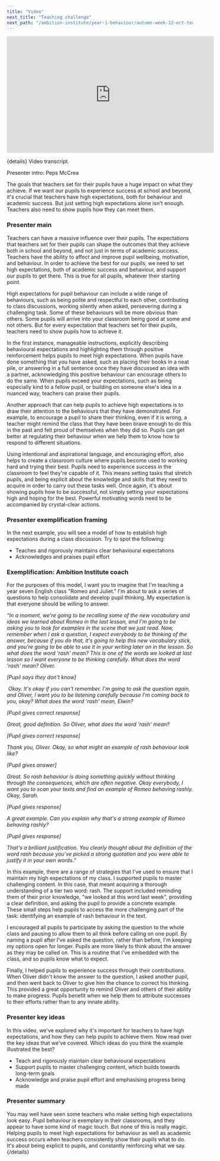 ```yaml
---
title: "Video"
next_title: "Teaching challenge"
next_path: "/ambition-institute/year-1-behaviour/autumn-week-12-ect-teaching-challenge"
---
```


<iframe width="560"
    height="315"
    src="https://www.youtube.com/embed/jYQvRpkKEeY"
    title="YouTube video player"
    frameborder="0"
    allow="accelerometer; autoplay; clipboard-write; encrypted-media; gyroscope; picture-in-picture; web-share" allowfullscreen></iframe>

{details}
Video transcript.

Presenter intro: Peps McCrea

The goals that teachers set for their pupils have a huge impact on what they achieve.
If we want our pupils to experience success at school and beyond, it's crucial that
teachers have high expectations, both for behaviour and academic success. But just
setting high expectations alone isn't enough. Teachers also need to show pupils how
they can meet them.
### Presenter main
Teachers can have a massive influence over their pupils. The expectations that teachers
set for their pupils can shape the outcomes that they achieve both in school and
beyond, and not just in terms of academic success. Teachers have the ability to affect
and improve pupil wellbeing, motivation, and behaviour. In order to achieve the best
for our pupils, we need to set high expectations, both of academic success and behaviour,
and support our pupils to get there. This is true for all pupils, whatever their
starting point.

High expectations for pupil behaviour can include a wide range of behaviours, such as being polite and respectful to each other, contributing to class discussions, working silently when asked, persevering during a challenging task. Some of these behaviours will be more obvious than others. Some pupils will arrive into your classroom being good at some and not others. But for every expectation that teachers set for their pupils, teachers need to show pupils how to achieve it.

In the first instance, manageable instructions, explicitly describing behavioural expectations and highlighting them through positive reinforcement helps pupils to meet high expectations. When pupils have done something that you have asked, such as placing their books in a neat pile, or answering in a full sentence once they have discussed an idea with a partner, acknowledging this positive behaviour can encourage others to do the same. When pupils exceed your expectations, such as being especially kind to a fellow pupil, or building on someone else's idea in a nuanced way, teachers can praise their pupils.

Another approach that can help pupils to achieve high expectations is to draw their attention to the behaviours that they have demonstrated. For example, to encourage a pupil to share their thinking, even if it is wrong, a teacher might remind the class that they have been brave enough to do this in the past and felt proud of themselves when they did so. Pupils can get better at regulating their behaviour when we help them to know how to respond to different situations.

Using intentional and aspirational language, and encouraging effort, also helps to create a classroom culture where pupils become used to working hard and trying their best. Pupils need to experience success in the classroom to feel they're capable of it. This means setting tasks that stretch pupils, and being explicit about the knowledge and skills that they need to acquire in order to carry out these tasks well. Once again, it's about showing pupils how to be successful, not simply setting your expectations high and hoping for the best. Powerful motivating words need to be accompanied by crystal-clear actions.

### Presenter exemplification framing

In the next example, you will see a model of how to establish high expectations during
a class discussion. Try to spot the following:

- Teaches and rigorously maintains clear behavioural expectations
- Acknowledges and praises pupil effort

### Exemplification: Ambition Institute coach

For the purposes of this model, I want you to imagine that I'm teaching a year
seven English class "Romeo and Juliet." I'm about to ask a series of questions
to help consolidate and develop pupil thinking. My expectation is that everyone
should be willing to answer.

_“In a moment, we're going to be recalling some of the new vocabulary and ideas we learned about Romeo in the last lesson, and I'm going to be asking you to look for examples in the scene that we just read. Now, remember when I ask a question, I expect everybody to be thinking of the answer, because if you do that, it's going to help this new vocabulary stick, and you're going to be able to use it in your writing later on in the lesson. So what does the word 'rash' mean? This is one of the words we looked at last lesson so I want everyone to be thinking carefully. What does the word 'rash' mean? Oliver._

_[Pupil says they don't know]_

_&nbsp;Okay. It's okay if you can't remember. I'm going to ask the question again, and Oliver, I want you to be listening carefully because I'm coming back to you, okay? What does the word 'rash' mean, Elwin?_

_[Pupil gives correct response]_

_Great, good definition. So Oliver, what does the word 'rash' mean?_

_[Pupil gives correct response]_

_Thank you, Oliver. Okay, so what might an example of rash behaviour look like?_

_[Pupil gives answer]_

_Great. So rash behaviour is doing something quickly without thinking through the consequences, which are often negative. Okay everybody, I want you to scan your texts and find an example of Romeo behaving rashly. Okay, Sarah._

_[Pupil gives response]_

_A great example. Can you explain why that's a strong example of Romeo behaving rashly?_

_[Pupil gives response]_

_That's a brilliant justification. You clearly thought about the definition of the word rash because you've picked a strong quotation and you were able to justify it in your own words.”_

In this example, there are a range of strategies that I've used to ensure that I maintain my high expectations of my class. I supported pupils to master challenging content. In this case, that meant acquiring a thorough understanding of a tier two word: rash. The support included reminding them of their prior knowledge, "we looked at this word last week", providing a clear definition, and asking the pupil to provide a concrete example. These small steps help pupils to access the more challenging part of the task: identifying an example of rash behaviour in the text.

I encouraged all pupils to participate by asking the question to the whole class and pausing to allow them to all think before calling on one pupil. By naming a pupil after I've asked the question, rather than before, I'm keeping my options open for longer. Pupils are more likely to think about the answer as they may be called on. This is a routine that I've embedded with the class, and so pupils know what to expect.

Finally, I helped pupils to experience success through their contributions. When Oliver didn't know the answer to the question, I asked another pupil, and then went back to Oliver to give him the chance to correct his thinking. This provided a great opportunity to remind Oliver and others of their ability to make progress. Pupils benefit when we help them to attribute successes to their efforts rather than to any innate ability.

### Presenter key ideas

In this video, we've explored why it's important for teachers to have high expectations,
and how they can help pupils to achieve them. Now read over the key ideas that we've
covered. Which ideas do you think the example illustrated the best?

- Teach and rigorously maintain clear behavioural expectations
- Support pupils to master challenging content, which builds towards long-term goals
- Acknowledge and praise pupil effort and emphasising progress being made

### Presenter summary

You may well have seen some teachers who make setting high expectations look
easy. Pupil behaviour is exemplary in their classrooms, and they appear to have
some kind of magic touch. But none of this is really magic. Helping pupils to
meet high expectations for behaviour as well as academic success occurs when
teachers consistently show their pupils what to do. It's about being explicit to
pupils, and constantly reinforcing what we say.
 {/details}
